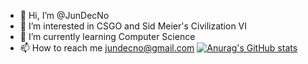 - 👋 Hi, I’m @JunDecNo
- 👀 I’m interested in CSGO and Sid Meier's Civilization VI
- 🌱 I’m currently learning Computer Science
- 📫 How to reach me jundecno@gmail.com
[![Anurag's GitHub stats](https://github-readme-stats.vercel.app/api?username=JunDecNo&count_private=true&show_icons=true&theme=react)](https://github.com/anuraghazra/github-readme-stats)

